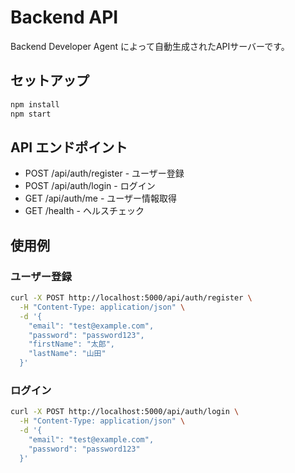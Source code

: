 # Backend API

Backend Developer Agent によって自動生成されたAPIサーバーです。

## セットアップ

```bash
npm install
npm start
```

## API エンドポイント

- POST /api/auth/register - ユーザー登録
- POST /api/auth/login - ログイン
- GET /api/auth/me - ユーザー情報取得
- GET /health - ヘルスチェック

## 使用例

### ユーザー登録
```bash
curl -X POST http://localhost:5000/api/auth/register \
  -H "Content-Type: application/json" \
  -d '{
    "email": "test@example.com",
    "password": "password123",
    "firstName": "太郎",
    "lastName": "山田"
  }'
```

### ログイン
```bash
curl -X POST http://localhost:5000/api/auth/login \
  -H "Content-Type: application/json" \
  -d '{
    "email": "test@example.com",
    "password": "password123"
  }'
```
